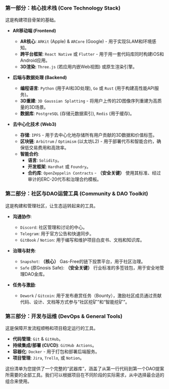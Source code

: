 ### **第一部分：核心技术栈 (Core Technology Stack)**

这是构建项目骨架的基础。

*   **AR移动端 (Frontend)**
    *   **AR核心**: `ARKit` (Apple) & `ARCore` (Google) - 用于实现SLAM和环境感知。
    *   **跨平台框架**: `React Native` 或 `Flutter` - 用于用一套代码库同时构建iOS和Android应用。
    *   **3D渲染**: `Three.js` (若应用内嵌Web视图) 或原生渲染引擎。

*   **后端与数据处理 (Backend)**
    *   **编程语言**: `Python` (用于AI和3D处理), `Go` 或 `Rust` (用于构建高性能API服务)。
    *   **3D重建**: `3D Gaussian Splatting` - 将用户上传的2D图像序列重建为高质量的3D场景。
    *   **数据库**: `PostgreSQL` (存储元数据索引), `Redis` (用于缓存)。

*   **去中心化技术 (Web3)**
    *   **存储**: `IPFS` - 用于去中心化地存储所有用户贡献的3D数据和价值标签。
    *   **区块链**: `Arbitrum` / `Optimism` (以太坊L2) - 用于部署代币和智能合约，确保低交易费用和高效率。
    *   **智能合约**:
        *   **语言**: `Solidity`。
        *   **开发框架**: `Hardhat` 或 `Foundry`。
        *   **合约库**: `OpenZeppelin Contracts` - **（安全关键）** 使用其标准、经过审计的ERC-20代币和治理合约模板。

### **第二部分：社区与DAO运营工具 (Community & DAO Toolkit)**

这是构建和管理社区，让生态运转起来的工具。

*   **沟通协作**:
    *   `Discord`: 社区管理和讨论的中心。
    *   `Telegram`: 用于官方公告和快速同步。
    *   `GitBook` / `Notion`: 用于编写和维护项目白皮书、文档和知识库。

*   **治理与财务**:
    *   `Snapshot`: **（核心）** Gas-Free的链下投票平台，用于社区治理。
    *   `Safe` (原Gnosis Safe): **（安全关键）** 行业标准的多签钱包，用于安全地管理DAO金库。

*   **任务与激励**:
    *   `Dework` / `Gitcoin`: 用于发布悬赏任务（Bounty），激励社区成员通过贡献代码、设计、文档等方式参与“社区挖矿”和“智能挖矿”。

### **第三部分：开发与运维 (DevOps & General Tools)**

这是保障开发流程顺畅和项目稳定运行的工具。

*   **代码管理**: `Git` & `GitHub`。
*   **持续集成/部署 (CI/CD)**: `GitHub Actions`。
*   **容器化**: `Docker` - 用于打包和部署后端服务。
*   **项目管理**: `Jira`, `Trello`, 或 `Notion`。

这份清单为您提供了一个完整的“武器库”，涵盖了从第一行代码到第一个DAO提案所需要的全部工具。我们可以根据项目在不同阶段的实际需求，从中选择最合适的组合来使用。
        